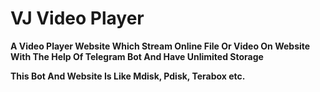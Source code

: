 # VJ Video Player

**A Video Player Website Which Stream Online File Or Video On Website With The Help Of Telegram Bot And Have Unlimited Storage**

**This Bot And Website Is Like Mdisk, Pdisk, Terabox etc.**
